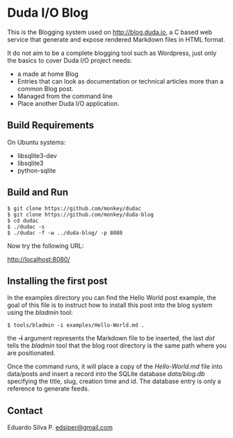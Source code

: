 # Duda I/O Blog

This is the Blogging system used on http://blog.duda.io, a C based web service that generate and expose rendered Markdown files in HTML format.

It do not aim to be a complete blogging tool such as Wordpress, just only the basics to cover Duda I/O project needs:

 * a made at home Blog
 * Entries that can look as documentation or technical articles more than a common Blog post.
 * Managed from the command line
 * Place another Duda I/O application.

## Build Requirements

On Ubuntu systems:

 * libsqlite3-dev
 * libsqlite3
 * python-sqlite

## Build and Run

```
$ git clone https://github.com/monkey/dudac
$ git clone https://github.com/monkey/duda-blog
$ cd dudac
$ ./dudac -s
$ ./dudac -f -w ../duda-blog/ -p 8080
```

Now try the following URL:

  [http://localhost:8080/]([http://localhost:8080/)

## Installing the first post

In the examples directory you can find the Hello World post example, the goal of this file is to instruct how to install this post into the blog system using the _bladmin_ tool:

```
$ tools/bladmin -i examples/Hello-World.md .
```

the __-i__ argument represents the Markdown file to be inserted, the last _dot_ tells the _bladmin_ tool that the blog root directory is the same path where you are positionated.

Once the command runs, it will place a copy of the _Hello-World.md_ file into data/posts and insert a record into the SQLite database _data/blog.db_ specifying the title, slug, creation time and id. The database entry is only a reference to generate feeds.

## Contact
Eduardo Silva P. <edsiper@gmail.com>

